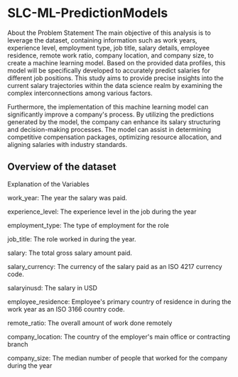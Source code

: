 # SLC-ML-PredictionModels
About the Problem Statement
The main objective of this analysis is to leverage the dataset, containing information such as work years, experience level, employment type, job title, salary details, employee residence, remote work ratio, company location, and company size, to create a machine learning model. Based on the provided data profiles, this model will be specifically developed to accurately predict salaries for different job positions. This study aims to provide precise insights into the current salary trajectories within the data science realm by examining the complex interconnections among various factors.

Furthermore, the implementation of this machine learning model can significantly improve a company's process. By utilizing the predictions generated by the model, the company can enhance its salary structuring and decision-making processes. The model can assist in determining competitive compensation packages, optimizing resource allocation, and aligning salaries with industry standards.





## Overview of the dataset
Explanation of the Variables

work_year: The year the salary was paid.

experience_level: The experience level in the job during the year

employment_type: The type of employment for the role

job_title: The role worked in during the year.

salary: The total gross salary amount paid.

salary_currency: The currency of the salary paid as an ISO 4217 currency code.

salaryinusd: The salary in USD

employee_residence: Employee's primary country of residence in during the work year as an ISO 3166 country code.

remote_ratio: The overall amount of work done remotely

company_location: The country of the employer's main office or contracting branch

company_size: The median number of people that worked for the company during the year
